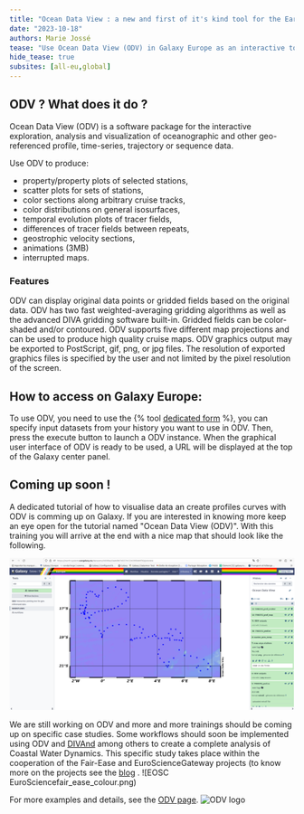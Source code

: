 ```yaml
---
title: "Ocean Data View : a new and first of it's kind tool for the Earth-System subdomain "
date: "2023-10-18"
authors: Marie Jossé
tease: "Use Ocean Data View (ODV) in Galaxy Europe as an interactive tool"
hide_tease: true
subsites: [all-eu,global]
---
```


## ODV ? What does it do ?

Ocean Data View (ODV) is a software package for the interactive exploration, analysis and visualization of oceanographic and other geo-referenced profile, time-series, trajectory or sequence data.

Use ODV to produce: 

- property/property plots of selected stations,
- scatter plots for sets of stations,
- color sections along arbitrary cruise tracks,
- color distributions on general isosurfaces,
- temporal evolution plots of tracer fields,
- differences of tracer fields between repeats,
- geostrophic velocity sections,
- animations (3MB)
- interrupted maps.

### Features

ODV can display original data points or gridded fields based on the original data. ODV has two fast weighted-averaging gridding algorithms as well as the advanced DIVA gridding software built-in. Gridded fields can be color-shaded and/or contoured. ODV supports five different map projections and can be used to produce high quality cruise maps. ODV graphics output may be exported to PostScript, gif, png, or jpg files. The resolution of exported graphics files is specified by the user and not limited by the pixel resolution of the screen.


## How to access on Galaxy Europe:

To use ODV, you need to use the {% tool [dedicated form](https://earth-system.usegalaxy.eu/root?tool_id=interactive_tool_odv) %}, you can specify input datasets from your history you want to use in ODV. Then, press the execute button to launch a ODV instance. When the graphical user interface of ODV is ready to be used, a URL will be displayed at the top of the Galaxy center panel. 


## Coming up soon !

A dedicated tutorial of how to visualise data an create profiles curves with ODV is comming up on Galaxy. If you are interested in knowing more keep an eye open for the tutorial named "Ocean Data View (ODV)". With this training you will arrive at the end with a nice map that should look like the following.

![ODV](odv_example.png)

We are still working on ODV and more and more trainings should be coming up on specific case studies. Some workflows should soon be implemented using ODV and [DIVAnd](https://earth-system.usegalaxy.eu/root?tool_id=interactive_tool_divand) among others to create a complete analysis of Coastal Water Dynamics. This specific study takes place within the cooperation of the Fair-Ease and EuroScienceGateway projects (to know more on the projects see the [blog](https://galaxyproject.org/news/2023-05-21-fair-ease-euro-science-gateway/) .
![EOSC EuroSciencefair_ease_colour.png)


For more examples and details, see the [ODV page](https://odv.awi.de/).
![ODV logo](logo_awi.png)
